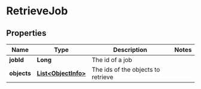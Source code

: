 

# RetrieveJob


## Properties

Name | Type | Description | Notes
------------ | ------------- | ------------- | -------------
**jobId** | **Long** | The id of a job | 
**objects** | [**List&lt;ObjectInfo&gt;**](ObjectInfo.md) | The ids of the objects to retrieve | 



